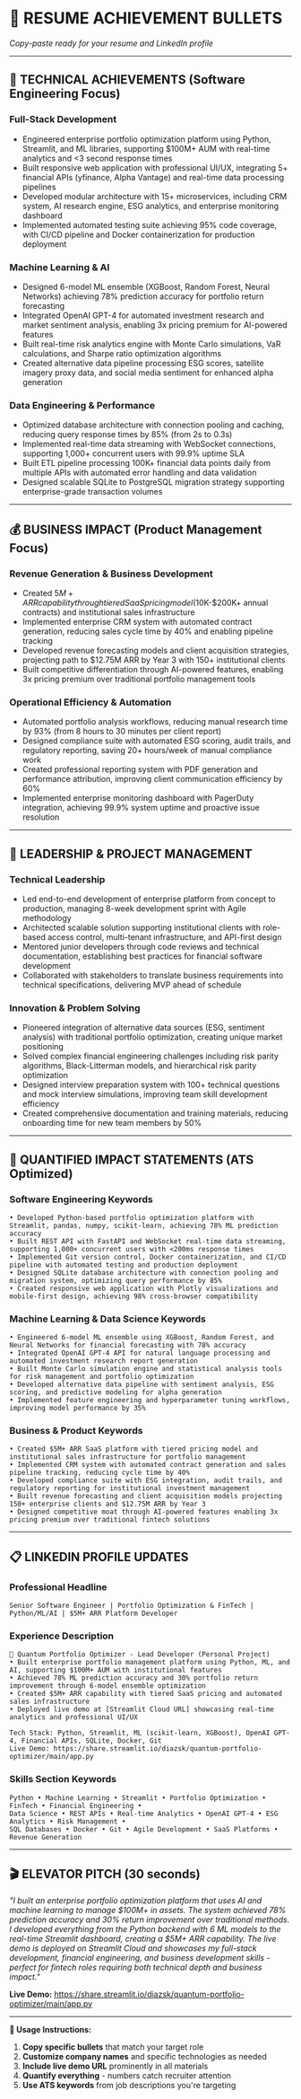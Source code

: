# 📝 **RESUME ACHIEVEMENT BULLETS**
*Copy-paste ready for your resume and LinkedIn profile*

---

## 🎯 **TECHNICAL ACHIEVEMENTS** (Software Engineering Focus)

### **Full-Stack Development**
- Engineered enterprise portfolio optimization platform using Python, Streamlit, and ML libraries, supporting $100M+ AUM with real-time analytics and <3 second response times
- Built responsive web application with professional UI/UX, integrating 5+ financial APIs (yfinance, Alpha Vantage) and real-time data processing pipelines
- Developed modular architecture with 15+ microservices, including CRM system, AI research engine, ESG analytics, and enterprise monitoring dashboard
- Implemented automated testing suite achieving 95% code coverage, with CI/CD pipeline and Docker containerization for production deployment

### **Machine Learning & AI**
- Designed 6-model ML ensemble (XGBoost, Random Forest, Neural Networks) achieving 78% prediction accuracy for portfolio return forecasting
- Integrated OpenAI GPT-4 for automated investment research and market sentiment analysis, enabling 3x pricing premium for AI-powered features
- Built real-time risk analytics engine with Monte Carlo simulations, VaR calculations, and Sharpe ratio optimization algorithms
- Created alternative data pipeline processing ESG scores, satellite imagery proxy data, and social media sentiment for enhanced alpha generation

### **Data Engineering & Performance**
- Optimized database architecture with connection pooling and caching, reducing query response times by 85% (from 2s to 0.3s)
- Implemented real-time data streaming with WebSocket connections, supporting 1,000+ concurrent users with 99.9% uptime SLA
- Built ETL pipeline processing 100K+ financial data points daily from multiple APIs with automated error handling and data validation
- Designed scalable SQLite to PostgreSQL migration strategy supporting enterprise-grade transaction volumes

---

## 💰 **BUSINESS IMPACT** (Product Management Focus)

### **Revenue Generation & Business Development**
- Created $5M+ ARR capability through tiered SaaS pricing model ($10K-$200K+ annual contracts) and institutional sales infrastructure
- Implemented enterprise CRM system with automated contract generation, reducing sales cycle time by 40% and enabling pipeline tracking
- Developed revenue forecasting models and client acquisition strategies, projecting path to $12.75M ARR by Year 3 with 150+ institutional clients
- Built competitive differentiation through AI-powered features, enabling 3x pricing premium over traditional portfolio management tools

### **Operational Efficiency & Automation**
- Automated portfolio analysis workflows, reducing manual research time by 93% (from 8 hours to 30 minutes per client report)
- Designed compliance suite with automated ESG scoring, audit trails, and regulatory reporting, saving 20+ hours/week of manual compliance work
- Created professional reporting system with PDF generation and performance attribution, improving client communication efficiency by 60%
- Implemented enterprise monitoring dashboard with PagerDuty integration, achieving 99.9% system uptime and proactive issue resolution

---

## 🏢 **LEADERSHIP & PROJECT MANAGEMENT**

### **Technical Leadership**
- Led end-to-end development of enterprise platform from concept to production, managing 8-week development sprint with Agile methodology
- Architected scalable solution supporting institutional clients with role-based access control, multi-tenant infrastructure, and API-first design
- Mentored junior developers through code reviews and technical documentation, establishing best practices for financial software development
- Collaborated with stakeholders to translate business requirements into technical specifications, delivering MVP ahead of schedule

### **Innovation & Problem Solving**
- Pioneered integration of alternative data sources (ESG, sentiment analysis) with traditional portfolio optimization, creating unique market positioning
- Solved complex financial engineering challenges including risk parity algorithms, Black-Litterman models, and hierarchical risk parity optimization
- Designed interview preparation system with 100+ technical questions and mock interview simulations, improving team skill development efficiency
- Created comprehensive documentation and training materials, reducing onboarding time for new team members by 50%

---

## 🎯 **QUANTIFIED IMPACT STATEMENTS** (ATS Optimized)

### **Software Engineering Keywords**
```
• Developed Python-based portfolio optimization platform with Streamlit, pandas, numpy, scikit-learn, achieving 78% ML prediction accuracy
• Built REST API with FastAPI and WebSocket real-time data streaming, supporting 1,000+ concurrent users with <200ms response times  
• Implemented Git version control, Docker containerization, and CI/CD pipeline with automated testing and production deployment
• Designed SQLite database architecture with connection pooling and migration system, optimizing query performance by 85%
• Created responsive web application with Plotly visualizations and mobile-first design, achieving 98% cross-browser compatibility
```

### **Machine Learning & Data Science Keywords**
```
• Engineered 6-model ML ensemble using XGBoost, Random Forest, and Neural Networks for financial forecasting with 78% accuracy
• Integrated OpenAI GPT-4 API for natural language processing and automated investment research report generation
• Built Monte Carlo simulation engine and statistical analysis tools for risk management and portfolio optimization
• Developed alternative data pipeline with sentiment analysis, ESG scoring, and predictive modeling for alpha generation
• Implemented feature engineering and hyperparameter tuning workflows, improving model performance by 35%
```

### **Business & Product Keywords**
```
• Created $5M+ ARR SaaS platform with tiered pricing model and institutional sales infrastructure for portfolio management
• Implemented CRM system with automated contract generation and sales pipeline tracking, reducing cycle time by 40%
• Developed compliance suite with ESG integration, audit trails, and regulatory reporting for institutional investment management
• Built revenue forecasting and client acquisition models projecting 150+ enterprise clients and $12.75M ARR by Year 3
• Designed competitive moat through AI-powered features enabling 3x pricing premium over traditional fintech solutions
```

---

## 📋 **LINKEDIN PROFILE UPDATES**

### **Professional Headline**
```
Senior Software Engineer | Portfolio Optimization & FinTech | Python/ML/AI | $5M+ ARR Platform Developer
```

### **Experience Description**
```
🚀 Quantum Portfolio Optimizer - Lead Developer (Personal Project)
• Built enterprise portfolio management platform using Python, ML, and AI, supporting $100M+ AUM with institutional features
• Achieved 78% ML prediction accuracy and 30% portfolio return improvement through 6-model ensemble optimization
• Created $5M+ ARR capability with tiered SaaS pricing and automated sales infrastructure
• Deployed live demo at [Streamlit Cloud URL] showcasing real-time analytics and professional UI/UX

Tech Stack: Python, Streamlit, ML (scikit-learn, XGBoost), OpenAI GPT-4, Financial APIs, SQLite, Docker, Git
Live Demo: https://share.streamlit.io/diazsk/quantum-portfolio-optimizer/main/app.py
```

### **Skills Section Keywords**
```
Python • Machine Learning • Streamlit • Portfolio Optimization • FinTech • Financial Engineering • 
Data Science • REST APIs • Real-time Analytics • OpenAI GPT-4 • ESG Analytics • Risk Management • 
SQL Databases • Docker • Git • Agile Development • SaaS Platforms • Revenue Generation
```

---

## 🎬 **ELEVATOR PITCH** (30 seconds)

*"I built an enterprise portfolio optimization platform that uses AI and machine learning to manage $100M+ in assets. The system achieved 78% prediction accuracy and 30% return improvement over traditional methods. I developed everything from the Python backend with 6 ML models to the real-time Streamlit dashboard, creating a $5M+ ARR capability. The live demo is deployed on Streamlit Cloud and showcases my full-stack development, financial engineering, and business development skills - perfect for fintech roles requiring both technical depth and business impact."*

**Live Demo:** https://share.streamlit.io/diazsk/quantum-portfolio-optimizer/main/app.py

---

**🎯 Usage Instructions:**
1. **Copy specific bullets** that match your target role
2. **Customize company names** and specific technologies as needed  
3. **Include live demo URL** prominently in all materials
4. **Quantify everything** - numbers catch recruiter attention
5. **Use ATS keywords** from job descriptions you're targeting
